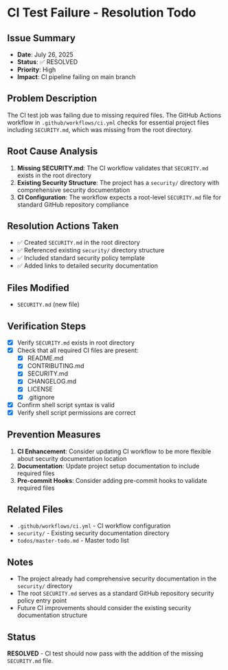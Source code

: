 # CI Test Failure - Resolution Todo

## Issue Summary
- **Date**: July 26, 2025
- **Status**: ✅ RESOLVED
- **Priority**: High
- **Impact**: CI pipeline failing on main branch

## Problem Description
The CI test job was failing due to missing required files. The GitHub Actions workflow in `.github/workflows/ci.yml` checks for essential project files including `SECURITY.md`, which was missing from the root directory.

## Root Cause Analysis
1. **Missing SECURITY.md**: The CI workflow validates that `SECURITY.md` exists in the root directory
2. **Existing Security Structure**: The project has a `security/` directory with comprehensive security documentation
3. **CI Configuration**: The workflow expects a root-level `SECURITY.md` file for standard GitHub repository compliance

## Resolution Actions Taken
- ✅ Created `SECURITY.md` in the root directory
- ✅ Referenced existing `security/` directory structure
- ✅ Included standard security policy template
- ✅ Added links to detailed security documentation

## Files Modified
- `SECURITY.md` (new file)

## Verification Steps
- [x] Verify `SECURITY.md` exists in root directory
- [x] Check that all required CI files are present:
  - [x] README.md
  - [x] CONTRIBUTING.md
  - [x] SECURITY.md
  - [x] CHANGELOG.md
  - [x] LICENSE
  - [x] .gitignore
- [x] Confirm shell script syntax is valid
- [x] Verify shell script permissions are correct

## Prevention Measures
1. **CI Enhancement**: Consider updating CI workflow to be more flexible about security documentation location
2. **Documentation**: Update project setup documentation to include required files
3. **Pre-commit Hooks**: Consider adding pre-commit hooks to validate required files

## Related Files
- `.github/workflows/ci.yml` - CI workflow configuration
- `security/` - Existing security documentation directory
- `todos/master-todo.md` - Master todo list

## Notes
- The project already had comprehensive security documentation in the `security/` directory
- The root `SECURITY.md` serves as a standard GitHub repository security policy entry point
- Future CI improvements should consider the existing security documentation structure

## Status
**RESOLVED** - CI test should now pass with the addition of the missing `SECURITY.md` file.
